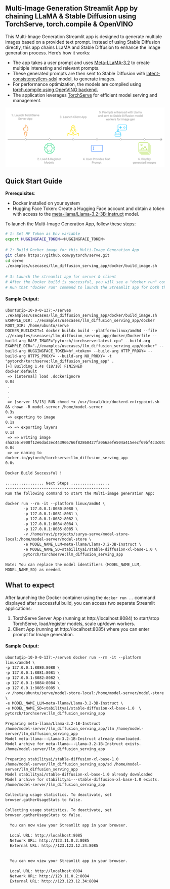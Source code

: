 
## Multi-Image Generation Streamlit App by chaining LLaMA & Stable Diffusion using TorchServe, torch.compile & OpenVINO

This Multi-Image Generation Streamlit app is designed to generate multiple images based on a provided text prompt. Instead of using Stable Diffusion directly, this app chains LLaMA and Stable Diffusion to enhance the image generation process. Here’s how it works:
- The app takes a user prompt and uses [Meta-LLaMA-3.2](https://huggingface.co/meta-llama) to create multiple interesting and relevant prompts.
- These generated prompts are then sent to Stable Diffusion with [latent-consistency/lcm-sdxl](https://huggingface.co/latent-consistency/lcm-sdxl) model, to generate images.
- For performance optimization, the models are compiled using [torch.compile using OpenVINO backend.](https://docs.openvino.ai/2024/openvino-workflow/torch-compile.html)
- The application leverages [TorchServe](https://pytorch.org/serve/) for efficient model serving and management.

![Multi-Image Generation App Workflow](./docker/img/workflow-1.png)

## Quick Start Guide

**Prerequisites**: 
- Docker installed on your system
- Hugging Face Token: Create a Hugging Face account and obtain a token with access to the [meta-llama/Llama-3.2-3B-Instruct](https://huggingface.co/meta-llama/Llama-3.2-3B-Instruct) model.

To launch the Multi-Image Generation App, follow these steps:
```bash
# 1: Set HF Token as Env variable
export HUGGINGFACE_TOKEN=<HUGGINGFACE_TOKEN>

# 2: Build Docker image for this Multi-Image Generation App
git clone https://github.com/pytorch/serve.git
cd serve
./examples/usecases/llm_diffusion_serving_app/docker/build_image.sh

# 3: Launch the streamlit app for server & client
# After the Docker build is successful, you will see a "docker run" command printed to the console. 
# Run that "docker run" command to launch the Streamlit app for both the server and client.
```

#### Sample Output:
```console
ubuntu@ip-10-0-0-137:~/serve$ ./examples/usecases/llm_diffusion_serving_app/docker/build_image.sh 
EXAMPLE_DIR: .//examples/usecases/llm_diffusion_serving_app/docker
ROOT_DIR: /home/ubuntu/serve
DOCKER_BUILDKIT=1 docker buildx build --platform=linux/amd64 --file .//examples/usecases/llm_diffusion_serving_app/docker/Dockerfile --build-arg BASE_IMAGE="pytorch/torchserve:latest-cpu" --build-arg EXAMPLE_DIR=".//examples/usecases/llm_diffusion_serving_app/docker" --build-arg HUGGINGFACE_TOKEN=hf_<token> --build-arg HTTP_PROXY= --build-arg HTTPS_PROXY= --build-arg NO_PROXY= -t "pytorch/torchserve:llm_diffusion_serving_app" .
[+] Building 1.4s (18/18) FINISHED                                                                                                                                                               docker:default
 => [internal] load .dockerignore                                                                                                                                                                          0.0s
 .
 .
 .
 => [server 13/13] RUN chmod +x /usr/local/bin/dockerd-entrypoint.sh     && chown -R model-server /home/model-server                                                                                       0.3s
 => exporting to image                                                                                                                                                                                     0.1s
 => => exporting layers                                                                                                                                                                                    0.1s
 => => writing image sha256:e900f12e6dad3ec443966766f82860427fa066aefe504a415eecf69bf4c3c043                                                                                                               0.0s
 => => naming to docker.io/pytorch/torchserve:llm_diffusion_serving_app                                                                                                                                    0.0s

Docker Build Successful ! 

................. Next Steps .................
----------------------------------------------
Run the following command to start the Multi-image generation App:

docker run --rm -it --platform linux/amd64 \
        -p 127.0.0.1:8080:8080 \
        -p 127.0.0.1:8081:8081 \
        -p 127.0.0.1:8082:8082 \
        -p 127.0.0.1:8084:8084 \
        -p 127.0.0.1:8085:8085 \
        -v /home/ravi/projects/surya-serve/model-store-local:/home/model-server/model-store \
        -e MODEL_NAME_LLM=meta-llama/Llama-3.2-3B-Instruct \
        -e MODEL_NAME_SD=stabilityai/stable-diffusion-xl-base-1.0 \
        pytorch/torchserve:llm_diffusion_serving_app

Note: You can replace the model identifiers (MODEL_NAME_LLM, MODEL_NAME_SD) as needed.

```

## What to expect
After launching the Docker container using the `docker run ..` command displayed after successful build, you can access two separate Streamlit applications:
1. TorchServe Server App (running at http://localhost:8084) to start/stop TorchServe, load/register models, scale up/down workers. 
2. Client App (running at http://localhost:8085) where you can enter prompt for Image generation. 

#### Sample Output:

```console
ubuntu@ip-10-0-0-137:~/serve$ docker run --rm -it --platform linux/amd64 \
-p 127.0.0.1:8080:8080 \
-p 127.0.0.1:8081:8081 \
-p 127.0.0.1:8082:8082 \
-p 127.0.0.1:8084:8084 \
-p 127.0.0.1:8085:8085 \
-v /home/ubuntu/serve/model-store-local:/home/model-server/model-store \
-e MODEL_NAME_LLM=meta-llama/Llama-3.2-3B-Instruct \
-e MODEL_NAME_SD=stabilityai/stable-diffusion-xl-base-1.0  \
pytorch/torchserve:llm_diffusion_serving_app

Preparing meta-llama/Llama-3.2-1B-Instruct
/home/model-server/llm_diffusion_serving_app/llm /home/model-server/llm_diffusion_serving_app
Model meta-llama---Llama-3.2-1B-Instruct already downloaded.
Model archive for meta-llama---Llama-3.2-1B-Instruct exists.
/home/model-server/llm_diffusion_serving_app

Preparing stabilityai/stable-diffusion-xl-base-1.0
/home/model-server/llm_diffusion_serving_app/sd /home/model-server/llm_diffusion_serving_app
Model stabilityai/stable-diffusion-xl-base-1.0 already downloaded
Model archive for stabilityai---stable-diffusion-xl-base-1.0 exists.
/home/model-server/llm_diffusion_serving_app

Collecting usage statistics. To deactivate, set browser.gatherUsageStats to false.

Collecting usage statistics. To deactivate, set browser.gatherUsageStats to false.

  You can now view your Streamlit app in your browser.

  Local URL: http://localhost:8085
  Network URL: http://123.11.0.2:8085
  External URL: http://123.123.12.34:8085


  You can now view your Streamlit app in your browser.

  Local URL: http://localhost:8084
  Network URL: http://123.11.0.2:8084
  External URL: http://123.123.12.34:8084
```